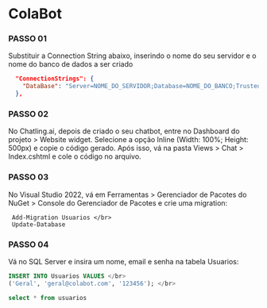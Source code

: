 # ColaBot

### PASSO 01

 Substituir a Connection String abaixo, inserindo o nome do seu servidor e o nome do banco de dados a ser criado
```json
  "ConnectionStrings": {
    "DataBase": "Server=NOME_DO_SERVIDOR;Database=NOME_DO_BANCO;Trusted_Connection=True;TrustServerCertificate=True;"
  },
```
### PASSO 02

 No Chatling.ai, depois de criado o seu chatbot, entre no Dashboard do projeto > Website widget. Selecione a opção Inline (Width: 100%; Height: 500px) e copie o código gerado. Após isso, vá na pasta Views > Chat > Index.cshtml e cole o código no arquivo.

 ### PASSO 03

 No Visual Studio 2022, vá em Ferramentas > Gerenciador de Pacotes do NuGet > Console do Gerenciador de Pacotes e crie uma migration: </br>
 ```prompt
  Add-Migration Usuarios </br>
  Update-Database
```

 ### PASSO 04

 Vá no SQL Server e insira um nome, email e senha na tabela Usuarios: </br>
 ```sql
 INSERT INTO Usuarios VALUES </br>
('Geral', 'geral@colabot.com', '123456'); </br>

select * from usuarios




